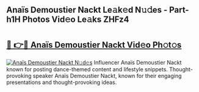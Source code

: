 ## Anaïs Demoustier Nackt Le𝚊k𝚎d N𝚞𝚍es - Part-h1H Photos Vid𝚎o Le𝚊ks ZHFz4

# <h2><a href="http://fb252a.evod.top/?m=Ana%c3%afs+Demoustier+Nackt">🔗 👉🔴 Anaïs Demoustier Nackt Vid𝚎o Ph𝚘t𝚘s</a></h2>

[![Anaïs Demoustier Nackt N𝚞d𝚎s](https://i.imgur.com/8V9OHl7.gif)](http://fb252a.evod.top/?m=Ana%c3%afs+Demoustier+Nackt)
Influencer Anaïs Demoustier Nackt known for posting dance-themed content and lifestyle snippets. Thought-provoking speaker Anaïs Demoustier Nackt, known for their engaging presentations and thought-provoking ideas. 
